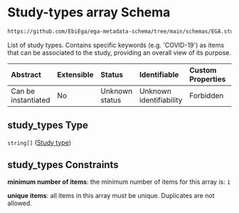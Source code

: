 # Study-types array Schema

```txt
https://github.com/EbiEga/ega-metadata-schema/tree/main/schemas/EGA.study.json#/properties/study_types
```

List of study types. Contains specific keywords (e.g. 'COVID-19') as items that can be associated to the study, providing an overall view of its purpose.

| Abstract            | Extensible | Status         | Identifiable            | Custom Properties | Additional Properties | Access Restrictions | Defined In                                                      |
| :------------------ | :--------- | :------------- | :---------------------- | :---------------- | :-------------------- | :------------------ | :-------------------------------------------------------------- |
| Can be instantiated | No         | Unknown status | Unknown identifiability | Forbidden         | Forbidden             | none                | [EGA.study.json*](../out/EGA.study.json "open original schema") |

## study_types Type

`string[]` ([Study type](ega-18-properties-study-types-array-study-type.md))

## study_types Constraints

**minimum number of items**: the minimum number of items for this array is: `1`

**unique items**: all items in this array must be unique. Duplicates are not allowed.
